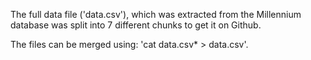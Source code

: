The full data file ('data.csv'), which was extracted from the Millennium database was split into 7 different chunks to get it on Github. 

The files can be merged using: 'cat data.csv* > data.csv'. 

